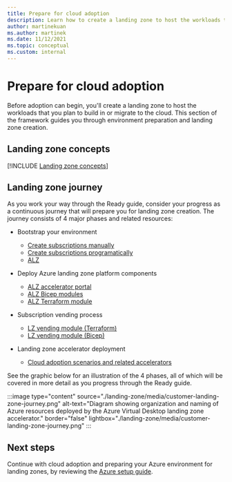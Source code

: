 ```yaml
---
title: Prepare for cloud adoption
description: Learn how to create a landing zone to host the workloads that you plan to build in the cloud or migrate to the cloud.
author: martinekuan
ms.author: martinek
ms.date: 11/12/2021
ms.topic: conceptual
ms.custom: internal
---
```


# Prepare for cloud adoption

Before adoption can begin, you'll create a landing zone to host the workloads that you plan to build in or migrate to the cloud. This section of the framework guides you through environment preparation and landing zone creation.

## Landing zone concepts

[!INCLUDE [Landing zone concepts](~/../crr-aac-repo/docs/landing-zones/includes/concepts.md)]

## Landing zone journey

As you work your way through the Ready guide, consider your progress as a continuous journey that will prepare you for landing zone creation. The journey consists of 4 major phases and related resources:

- Bootstrap your environment
  - [Create subscriptions manually](/azure/cost-management-billing/manage/create-subscription#create-a-subscription)
  - [Create subscriptions programatically](/azure/cost-management-billing/manage/programmatically-create-subscription)
  - [ALZ ](/azure/cloud-adoption-framework/ready/landing-zone/design-area/subscription-vending)

- Deploy Azure landing zone platform components
  - [ALZ accelerator portal](/azure/cloud-adoption-framework/ready/landing-zone/implementation-options#azure-landing-zone-accelerator-approach)
  - [ALZ Bicep modules](https://github.com/Azure/ALZ-Bicep)
  - [ALZ Terraform module](https://github.com/Azure/terraform-azurerm-caf-enterprise-scale/wiki/%5BExamples%5D-Deploy-Connectivity-Resources-With-Custom-Settings)
- Subscription vending process
  - [LZ vending module (Terraform)](https://github.com/Azure/terraform-azurerm-lz-vending)
  - [LZ vending module (Bicep)](https://github.com/Azure/bicep-lz-vending)
- Landing zone accelerator deployment
  - [Cloud adoption scenarios and related accelerators](/azure/cloud-adoption-framework/scenarios/overview#scenarios-to-support-your-cloud-adoption-strategy)

See the graphic below for an illustration of the 4 phases, all of which will be covered in more detail as you progress through the Ready guide.

:::image type="content" source="./landing-zone/media/customer-landing-zone-journey.png" alt-text="Diagram showing organization and naming of Azure resources deployed by the Azure Virtual Desktop landing zone accelerator." border="false" lightbox="./landing-zone/media/customer-landing-zone-journey.png" :::

## Next steps

Continue with cloud adoption and preparing your Azure environment for landing zones, by reviewing the [Azure setup guide](./azure-setup-guide/index.md).
